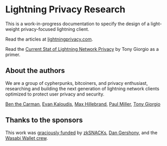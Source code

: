 # Lightning Privacy Research

This is a work-in-progress documentation to specify the design of a light-weight privacy-focused lightning client.

Read the articles at [lightningprivacy.com](https://lightningprivacy.com).

Read the [Current Stat of Lightning Network Privacy](https://abytesjourney.com/lightning-privacy/) by Tony Giorgio as a primer.

## About the authors

We are a group of cypherpunks, bitcoiners, and privacy enthusiast, researching and building the next generation of lightning network clients optimized to protect user privacy and security.

[Ben the Carman](https://github.com/benthecarman), [Evan Kaloudis](https://github.com/kaloudis), [Max Hillebrand](https://github.com/maxhillebrand), [Paul Miller](https://github.com/futurepaul), [Tony Giorgio](https://github.com/TonyGiorgio)

## Thanks to the sponsors

This work was [graciously funded](https://blog.wasabiwallet.io/1-11-btc-ln-privacy-grant/) by [zkSNACKs](https://github.com/zksnacks), [Dan Gershony](https://github.com/dangershony), and the [Wasabi Wallet crew](https://wasabiwallet.io).
